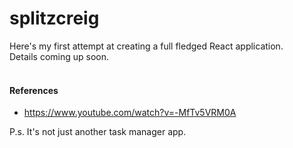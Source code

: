 # splitzcreig

Here's my first attempt at creating a full fledged React application. 
<br>Details coming up soon.
<br><br>
#### References 
- https://www.youtube.com/watch?v=-MfTv5VRM0A

P.s. It's not just another task manager app.
